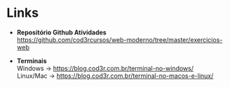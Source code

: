 # Links  
  
- **Repositório Github Atividades**  
  https://github.com/cod3rcursos/web-moderno/tree/master/exercicios-web
  
- **Terminais**  
  Windows -> https://blog.cod3r.com.br/terminal-no-windows/  
  Linux/Mac -> https://blog.cod3r.com.br/terminal-no-macos-e-linux/  

